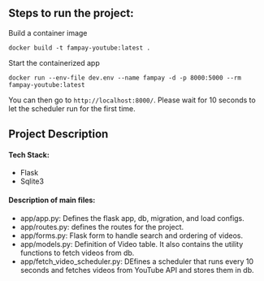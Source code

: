 <h2>Steps to run the project:</h2>

Build a container image
```
docker build -t fampay-youtube:latest .
```

Start the containerized app <br>
```
docker run --env-file dev.env --name fampay -d -p 8000:5000 --rm fampay-youtube:latest
```

You can then go to `http://localhost:8000/`. Please wait for 10 seconds to let the scheduler run for the first time.

<h2>Project Description</h2>
<h4>Tech Stack:</h4>
<ul>
  <li>Flask</li>
  <li>Sqlite3</li>
</ul>
<h4>Description of main files:</h4>
<ul>
  <li>
    app/app.py: Defines the flask app, db, migration, and load configs.
  </li>
  <li>
    app/routes.py: defines the routes for the project.
  <li>
    app/forms.py: Flask form to handle search and ordering of videos.
  </li>
  <li>
    app/models.py: Definition of Video table. It also contains the utility functions to fetch videos from db.
  </li>
  <li>
    app/fetch_video_scheduler.py: DEfines a scheduler that runs every 10 seconds and fetches videos from YouTube API and stores them in db.
  </li>
</ul>
